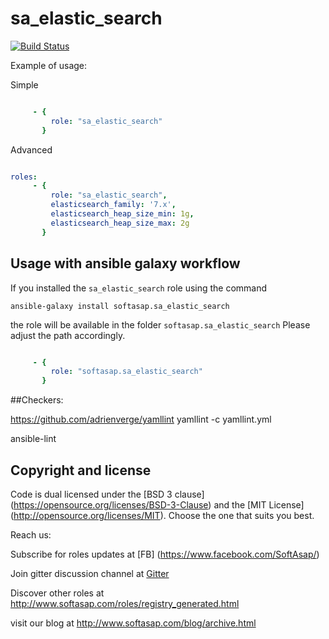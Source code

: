 sa_elastic_search
=================

[![Build Status](https://travis-ci.com/softasap/sa_elastic_search.svg?branch=master)](https://travis-ci.com/softasap/sa_elastic_search)

Example of usage:

Simple

```YAML

     - {
         role: "sa_elastic_search"
       }


```

Advanced

```YAML

roles:
     - {
         role: "sa_elastic_search",
         elasticsearch_family: '7.x',
         elasticsearch_heap_size_min: 1g,
         elasticsearch_heap_size_max: 2g
       }


```



Usage with ansible galaxy workflow
----------------------------------

If you installed the `sa_elastic_search` role using the command


`
   ansible-galaxy install softasap.sa_elastic_search
`

the role will be available in the folder `softasap.sa_elastic_search`
Please adjust the path accordingly.

```YAML

     - {
         role: "softasap.sa_elastic_search"
       }

```



##Checkers:

https://github.com/adrienverge/yamllint
yamllint -c yamllint.yml

ansible-lint



Copyright and license
---------------------

Code is dual licensed under the [BSD 3 clause] (https://opensource.org/licenses/BSD-3-Clause) and the [MIT License] (http://opensource.org/licenses/MIT). Choose the one that suits you best.

Reach us:

Subscribe for roles updates at [FB] (https://www.facebook.com/SoftAsap/)

Join gitter discussion channel at [Gitter](https://gitter.im/softasap)

Discover other roles at  http://www.softasap.com/roles/registry_generated.html

visit our blog at http://www.softasap.com/blog/archive.html 
